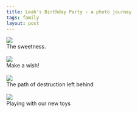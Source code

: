 ```yaml
---
title: Leah's Birthday Party - a photo journey
tags: family
layout: post
---
```

<img src="http://fuzzymonk.com/photos/blog/image/595/IMG_6392.JPG" class="picture" /><br />The sweetness.<br /><br /><img src="http://fuzzymonk.com/photos/blog/image/595/IMG_6405.JPG" class="picture" /><br />Make a wish!<br /><br /><img src="http://fuzzymonk.com/photos/blog/image/595/IMG_6426.JPG" class="picture" /><br />The path of destruction left behind<br /><br /><img src="http://fuzzymonk.com/photos/blog/image/595/IMG_6430.JPG" class="picture" /><br />Playing with our new toys
